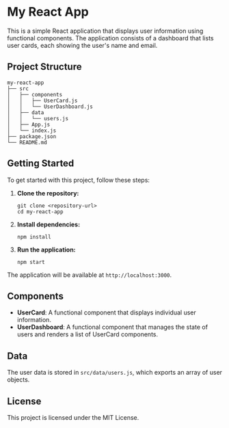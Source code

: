 # My React App

This is a simple React application that displays user information using functional components. The application consists of a dashboard that lists user cards, each showing the user's name and email.

## Project Structure

```
my-react-app
├── src
│   ├── components
│   │   ├── UserCard.js
│   │   └── UserDashboard.js
│   ├── data
│   │   └── users.js
│   ├── App.js
│   └── index.js
├── package.json
└── README.md
```

## Getting Started

To get started with this project, follow these steps:

1. **Clone the repository:**
   ```
   git clone <repository-url>
   cd my-react-app
   ```

2. **Install dependencies:**
   ```
   npm install
   ```

3. **Run the application:**
   ```
   npm start
   ```

The application will be available at `http://localhost:3000`.

## Components

- **UserCard**: A functional component that displays individual user information.
- **UserDashboard**: A functional component that manages the state of users and renders a list of UserCard components.

## Data

The user data is stored in `src/data/users.js`, which exports an array of user objects.

## License

This project is licensed under the MIT License.